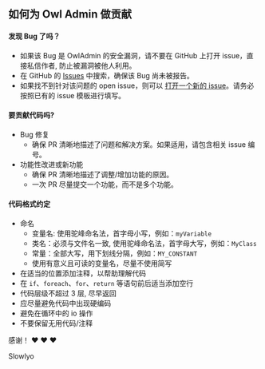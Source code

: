 ## 如何为 Owl Admin 做贡献

#### 发现 Bug 了吗？

- 如果该 Bug 是 OwlAdmin 的安全漏洞，请不要在 GitHub 上打开 issue，直接私信作者, 防止被漏洞被他人利用。
- 在 GitHub 的 [Issues](https://github.com/Slowlyo/owl-admin/issues) 中搜索，确保该 Bug 尚未被报告。
- 如果找不到针对该问题的 open issue，则可以 [打开一个新的 issue](https://github.com/Slowlyo/owl-admin/issues/new/choose)。请务必按照已有的 issue 模板进行填写。

#### 要贡献代码吗?

- Bug 修复
    - 确保 PR 清晰地描述了问题和解决方案。如果适用，请包含相关 issue 编号。
- 功能性改进或新功能
    - 确保 PR 清晰地描述了调整/增加功能的原因。
    - 一次 PR 尽量提交一个功能，而不是多个功能。

#### 代码格式约定

- 命名
  - 变量名: 使用驼峰命名法，首字母小写，例如：`myVariable`
  - 类名：必须与文件名一致, 使用驼峰命名法，首字母大写，例如：`MyClass`
  - 常量：全部大写，用下划线分隔，例如：`MY_CONSTANT`
  - 使用有意义且可读的变量名，尽量不使用简写
- 在适当的位置添加注释，以帮助理解代码
- 在 `if`、`foreach`、`for`、`return` 等语句前后适当添加空行
- 代码层级不超过 3 层, 尽早返回
- 应尽量避免代码中出现硬编码
- 避免在循环中的 io 操作
- 不要保留无用代码/注释


感谢！ :heart: :heart: :heart:


Slowlyo
